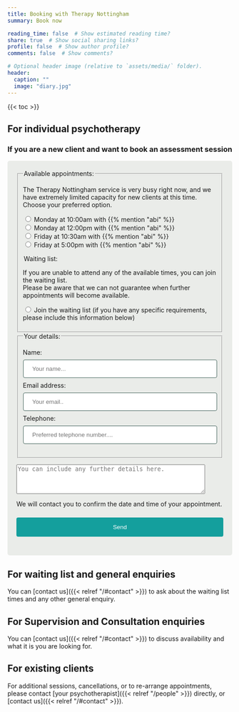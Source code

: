 ```yaml
---
title: Booking with Therapy Nottingham
summary: Book now

reading_time: false  # Show estimated reading time?
share: true  # Show social sharing links?
profile: false  # Show author profile?
comments: false  # Show comments?

# Optional header image (relative to `assets/media/` folder).
header:
  caption: ""
  image: "diary.jpg"
---
```

{{< toc >}}
## For individual psychotherapy

### If you are a new client and want to book an assessment session

<style>
input[type=text] {
  width: 100%;
  padding: 12px 20px;
  margin: 8px 0;
  display: inline-block;
  border: 1px solid #3c5d55;
  border-radius: 4px;
  box-sizing: border-box;
}

button[type=submit] {
  width: 100%;
  background-color: #149f9d;
  color: white;
  padding: 14px 20px;
  margin: 8px 0;
  border: none;
  border-radius: 4px;
  cursor: pointer;
}

button[type=submit]:hover {
  background-color: #00c0c0;
}

.assessmentbookingform {
  border-radius: 5px;
  background-color: #eaece9;
  padding: 20px;
}
</style>

<div class="assessmentbookingform">
<form name="webassessmentbooking" method="POST" action="/message/thankyou" autocomplete="on" data-netlify-recaptcha="true" data-netlify="true">
    <fieldset>
    <legend>Available appointments:</legend>
    <p>
    The Therapy Nottingham service is very busy right now, and we have extremely limited capacity for new clients at this time.<br>
    Choose your preferred option.</p>
    <p>
      <!-- List available appointments here, comment out any unavailable ones using html commenting-->
      <label><input type="radio" name="appt" value="Abi Monday 10:00"> Monday at 10:00am with {{% mention "abi" %}}</label><br>
      <label><input type="radio" name="appt" value="Abi Monday 12:00"> Monday at 12:00pm with {{% mention "abi" %}}</label><br>
      <!--
      <label><input type="radio" name="appt" value="Justin Tuesday 11:00"> Tuesday at 11:00am with {{% mention "justin" %}}</label><br>
      <label><input type="radio" name="appt" value="Andrea Wednesday 14:30"> Wednesday at 2:30pm with {{% mention "andrea" %}}**</label><br>
      -->
      <label><input type="radio" name="appt" value="Abi Friday 10:30"> Friday at 10:30am with {{% mention "abi" %}}</label><br>
      <!--
      <label><input type="radio" name="appt" value="Abi Friday 12:00"> Friday at 12:00pm with {{% mention "abi" %}}</label><br>
      <label><input type="radio" name="appt" value="Abi Friday 14:00"> Friday at 2:00pm with {{% mention "abi" %}}</label><br>
      <label><input type="radio" name="appt" value="Abi Friday 15:30"> Friday at 3:30pm with {{% mention "abi" %}}</label><br>
      -->
      <label><input type="radio" name="appt" value="Abi Friday 17:00"> Friday at 5:00pm with {{% mention "abi" %}}</label><br>
      <!--
      <br>
      ** During the current building works at our new city centre offices, some appointments will be temporarily moved to alternative locations.
      -->
    </p>
    <legend>Waiting list:</legend>
      <p>
      If you are unable to attend any of the available times, you can join the waiting list.<br>
      Please be aware that we can not guarantee when further appointments will become available.<br>
      </p>
      <p>
      <label><input type="radio" name="appt" value="Waiting List"> Join the waiting list (if you have any specific requirements, please include this information below)</label><br>
    </p>
  </fieldset>
  <fieldset>
    <legend>Your details:</legend>
  <p>
    <label for="uname">Name:</label>
    <input type="text" id="uname" name="yourname" placeholder="Your name...">
    <label for="uemail">Email address:</label>
    <input type="text" id="uemail" name="youremail" placeholder="Your email..">
    <label for="utel">Telephone:</label>
    <input type="text" id="utel" name="yourtel" placeholder="Preferred telephone number....">  
  </fieldset>
  <p><textarea name="message" rows="4" cols="50" placeholder="You can include any further details here."></textarea></p>
  <p>We will contact you to confirm the date and time of your appointment.</p>
  <div data-netlify-recaptcha="true"></div>
  <p>
    <button type="submit">Send</button>
  </p>
</form>
</div>

## For waiting list and general enquiries
  
You can [contact us]({{< relref "/#contact" >}}) to ask about the waiting list times and any other general enquiry.

## For Supervision and Consultation enquiries

You can [contact us]({{< relref "/#contact" >}}) to discuss availability and what it is you are looking for.

## For existing clients

For additional sessions, cancellations, or to re-arrange appointments, please contact [your psychotherapist]({{< relref "/people" >}}) directly, or [contact us]({{< relref "/#contact" >}}).
